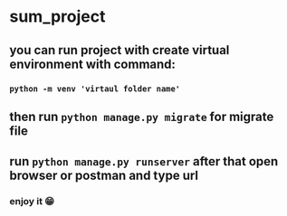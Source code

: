 # sum_project
## you can run project with create virtual environment with command: 
### ```python -m venv 'virtaul folder name'```
## then run ```python manage.py migrate``` for migrate file
## run ```python manage.py runserver``` after that open browser or postman and type url
### enjoy it 😁
